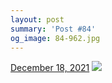 ```yaml
---
layout: post
summary: 'Post #84'
og_image: 84-962.jpg
---
```


<p>
  <time>
    <a href="/84">December 18, 2021</a>
  </time>
  <a href="/84">
    <img src="{{ site.assets_url }}/84-481.jpg" srcset="{{ site.assets_url }}/84-240.jpg 240w, {{ site.assets_url }}/84-481.jpg 481w, {{ site.assets_url }}/84-721.jpg 721w, {{ site.assets_url }}/84-962.jpg 962w" sizes="(min-width: 700px) 50vw, calc(100vw - 2rem)" />
  </a>
</p>

